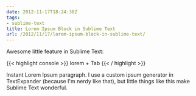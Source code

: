 ```yaml
---
date: 2012-11-17T18:24:38Z
tags:
- sublime-text
title: Lorem Ipsum Block in Sublime Text
url: /2012/11/17/lorem-ipsum-block-in-sublime-text/
---
```


Awesome little feature in Sublime Text:

{{< highlight console >}}
lorem + Tab
{{< / highlight >}}

Instant Lorem Ipsum paragraph. I use a custom ipsum generator in TextExpander (because I'm nerdy like that), but little things like this make Sublime Text wonderful.